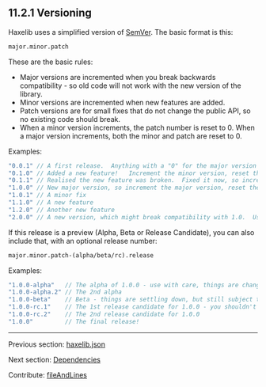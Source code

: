 ## 11.2.1 Versioning

Haxelib uses a simplified version of [SemVer](http://semver.org/). The basic format is this:

```haxe
major.minor.patch
```

These are the basic rules:



* Major versions are incremented when you break backwards compatibility - so old code will not work with the new version of the library.
* Minor versions are incremented when new features are added.
* Patch versions are for small fixes that do not change the public API, so no existing code should break.
* When a minor version increments, the patch number is reset to 0. When a major version increments, both the minor and patch are reset to 0.



Examples:

```haxe
"0.0.1" // A first release.  Anything with a "0" for the major version is subject to change in the next release - no promises about API stability!
"0.1.0" // Added a new feature!   Increment the minor version, reset the patch version
"0.1.1" // Realised the new feature was broken.  Fixed it now, so increment the patch version
"1.0.0" // New major version, so increment the major version, reset the minor and patch versions.   You promise your users not to break this API until you bump to 2.0.0
"1.0.1" // A minor fix
"1.1.0" // A new feature
"1.2.0" // Another new feature
"2.0.0" // A new version, which might break compatibility with 1.0.  Users are to upgrade cautiously.
```

If this release is a preview (Alpha, Beta or Release Candidate), you can also include that, with an optional release number:

```haxe
major.minor.patch-(alpha/beta/rc).release
```

Examples:

```haxe
"1.0.0-alpha"   // The alpha of 1.0.0 - use with care, things are changing!
"1.0.0-alpha.2" // The 2nd alpha
"1.0.0-beta"    // Beta - things are settling down, but still subject to change.
"1.0.0-rc.1"    // The 1st release candidate for 1.0.0 - you shouldn't be adding any more features now
"1.0.0-rc.2"    // The 2nd release candidate for 1.0.0
"1.0.0"         // The final release!  
```

---

Previous section: [haxelib.json](haxelib-json.md)

Next section: [Dependencies](haxelib-json-dependencies.md)

Contribute: [fileAndLines](https://github.com/HaxeFoundation/HaxeManual/blob/master/11-haxelib.tex#L61-61)